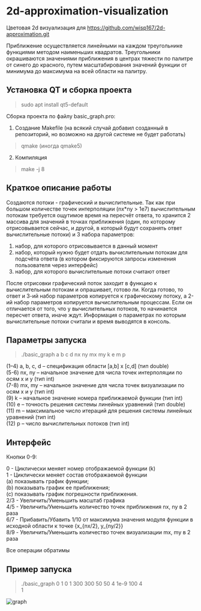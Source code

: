 # 2d-approximation-visualization
Цветовая 2d визуализация для https://github.com/wisp167/2d-approximation.git

Приближение осуществляется линейными на каждом треугольнике функциями методом наименьших квадратов. Треугольники окрашиваются значениями приближения в центрах
тяжести по палитре от синего до красного, путем масштабирования значений функции от минимума до максимума на всей области на палитру.
## Установка QT и сборка проекта
>sudo apt install qt5-default

Сборка проекта по файлу basic_graph.pro:
1. Создание Makefile (на всякий случай добавил созданный в репозиторий, но возможно на другой системе не будет работать)
>qmake (иногда qmake5)
2. Компиляция
>make -j 8

## Краткое описание работы
Создаются потоки - графический и вычислительные. Так как при большом количестве точек интерполяции (nx*ny > 1e7) вычислительным потокам требуется ощутимое время на пересчёт ответа, то хранится 2 массива для значений в точках приближения (один, по которому отрисовывается сейчас, и другой, в который будут сохранять ответ вычислительные потоки) и 3 набора параметров: 
1) набор, для которого отрисовывается в данный момент
2) набор, который нужно будет отдать вычислительным потокам для подсчёта ответа (в котором фиксируются запросы изменения пользователя через интерфейс)
3) набор, для которого вычислительные потоки считают ответ

После отрисовки графический поток заходит в функцию к вычислительным потокам и опрашивает, готово ли. Когда готово, то ответ и 3-ий набор параметров копируется к графическому потоку, а 2-ий набор параметров копируется вычислительным процессам. Если он отличается от того, что у вычислительных потоков, то начинается пересчет ответа, иначе ждут.
Информация о параметрах по которым вычислительные потоки считали и время выводятся в консоль.
## Параметры запуска
>./basic_graph a b c d nx ny mx my k e m p

(1–4) a, b, c, d – спецификация области [a,b] x [c,d] (тип double) <br />
(5-6) nx, ny – начальное значение для числа точек интерполяции по осям x и y (тип int) <br />
(7-8) mx, my – начальное значение для числа точек визуализации по осям x и y (тип int) <br />
(9) k – начальное значение номера приближаемой функции (тип int) <br />
(10) e – точность решения системы линейных уравнений (тип double) <br />
(11) m – максимальное число итераций для решения системы линейных уравнений (тип int) <br />
(12) p – число вычислительных потоков (тип int) <br />
## Интерфейс
Кнопки 0-9:

0 - Циклически меняет номер отображаемой функции (k) <br />
1 - Циклически меняет состав отображаемой функции <br />
   (a) показывать график функции; <br />
   (b) показывать график ее приближения; <br />
   (c) показывать график погрешности приближения. <br />
2/3 - Увеличить/Уменьшить масштаб графика <br />
4/5 - Увеличить/Уменьшить количество точек приближения nx, ny в 2 раза <br />
6/7 - Прибавить/Убавить 1/10 от максимума значения модуля функции в исходной области к точке {x_{nx/2}, y_{ny/2}} <br />
8/9 - Увеличить/Уменьшить количество точек визуализации mx, my в 2 раза <br />

Все операции обратимы
## Пример запуска
>./basic_graph 0 1 0 1 300 300 50 50 4 1e-9 100 4 <br />
>1

![graph](https://github.com/user-attachments/assets/42dd16a5-c7ce-4726-ae17-1b8786d17001)
